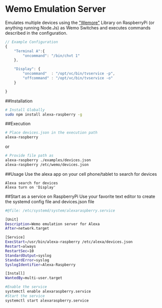 # Wemo Emulation Server
Emulates multiple devices using the ["Wemore"](https://github.com/dhleong/wemore) Library on RaspberryPi (or anything running Node.Js) as Wemo Switches and executes commands described in the configuration.

```javascript
// Example Configuration
{
	"Terminal A":{ 
		"oncommand": "/bin/chvt 1" 
	},

	"Display": { 
		"oncommand"  : "/opt/vc/bin/tvservice -p",
		"offcommand" : "/opt/vc/bin/tvservice -o"
	}

}
```

##Installation
```bash
# Install Globally
sudo npm install alexa-raspberry -g
```

##Execution
```bash
# Place devices.json in the execution path
alexa-raspberry
```
or

```bash
# Provide file path as
alexa-raspberry ./examples/devices.json
alexa-raspberry /etc/wemo/devices.json
```


##Usage
Use the alexa app on your cell phone/tablet to search for devices

```
Alexa search for devices
Alexa turn on 'Display'
```

##Start as a service on RaspberryPi
Use your favorite text editor to create the systemd config file and devices.json file

```bash
#@file: /etc/systemd/system/alexaraspberry.service

[Unit]
Description=Wemo emulation server for Alexa
After=network.target

[Service]
ExecStart=/usr/bin/alexa-raspberry /etc/alexa/devices.json
Restart=always
RestartSec=10
StandardOutput=syslog
StandardError=syslog
SyslogIdentifier=Alexa-Raspberry

[Install]
WantedBy=multi-user.target

```

```bash
#Enable the service
systemctl enable alexaraspberry.service
#Start the service
systemctl start alexaraspberry.service
```


